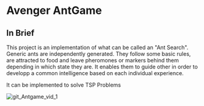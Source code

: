 # Avenger AntGame

## In Brief

This project is an implementation of what can be called an "Ant Search". 
Generic ants are independently generated. They follow some basic rules, are attracted to food and leave pheromones or markers behind them depending in which state they are. It enables them to guide other in order to developp a common intelligence based on each individual experience. 

It can be implemented to solve TSP Problems

![git_Antgame_vid_1](https://user-images.githubusercontent.com/73651505/145711984-b85e2779-89a0-418c-9aba-cc30f836213d.gif)
